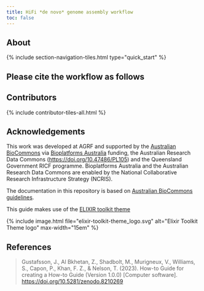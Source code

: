```yaml
---
title: HiFi *de novo* genome assembly workflow
toc: false
---
```



## About


{% include section-navigation-tiles.html type="quick_start" %}


## Please cite the workflow as follows

> 


## Contributors

{% include contributor-tiles-all.html %}


## Acknowledgements

This work was developed at AGRF and supported by the [Australian BioCommons](https://www.biocommons.org.au/) via [Bioplatforms Australia](https://bioplatforms.com/) funding, the Australian Research Data Commons (https://doi.org/10.47486/PL105) and the Queensland Government RICF programme. Bioplatforms Australia and the Australian Research Data Commons are enabled by the National Collaborative Research Infrastructure Strategy (NCRIS).

The documentation in this repository is based on [Australian BioCommons guidelines](https://github.com/AustralianBioCommons/doc_guidelines). 

This guide makes use of the [ELIXIR toolkit theme](https://github.com/ELIXIR-Belgium/elixir-toolkit-theme)

{% include image.html file="elixir-toolkit-theme_logo.svg" alt="Elixir Toolkit Theme logo" max-width="15em" %}


## References

> Gustafsson, J., Al Bkhetan, Z., Shadbolt, M., Murigneux, V., Williams, S., Capon, P., Khan, F. Z., & Nelson, T. (2023). How-to Guide for creating a How-to Guide (Version 1.0.0) [Computer software]. https://doi.org/10.5281/zenodo.8210269
